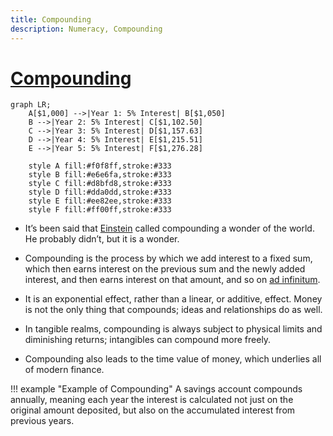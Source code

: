 ```yaml
---
title: Compounding
description: Numeracy, Compounding
---
```


# [Compounding](https://wiki.treasurers.org/wiki/Compounding_effect)

```mermaid
graph LR;
    A[$1,000] -->|Year 1: 5% Interest| B[$1,050]
    B -->|Year 2: 5% Interest| C[$1,102.50]
    C -->|Year 3: 5% Interest| D[$1,157.63]
    D -->|Year 4: 5% Interest| E[$1,215.51]
    E -->|Year 5: 5% Interest| F[$1,276.28]

    style A fill:#f0f8ff,stroke:#333
    style B fill:#e6e6fa,stroke:#333
    style C fill:#d8bfd8,stroke:#333
    style D fill:#dda0dd,stroke:#333
    style E fill:#ee82ee,stroke:#333
    style F fill:#ff00ff,stroke:#333
```

- It’s been said that [Einstein](https://en.wikipedia.org/wiki/Albert_Einstein) called compounding a wonder of the world. He probably didn’t, but it is a wonder. 

- Compounding is the process by which we add interest to a fixed sum, which then earns interest on the previous sum and the newly added interest, and then earns interest on that amount, and so on [ad infinitum](https://en.wikipedia.org/wiki/Ad_infinitum). 

- It is an exponential effect, rather than a linear, or additive, effect. Money is not the only thing that compounds; ideas and relationships do as well. 

- In tangible realms, compounding is always subject to physical limits and diminishing returns; intangibles can compound more freely. 

- Compounding also leads to the time value of money, which underlies all of modern finance.

!!! example "Example of Compounding"
    A savings account compounds annually, meaning each year the interest is calculated not just on the original amount deposited, but also on the accumulated interest from previous years.


